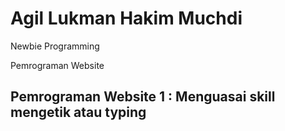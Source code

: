 # Agil Lukman Hakim Muchdi
Newbie Programming

Pemrograman Website

## **<a href="./pembelajaran1/README.md" style="color: inherit; text-decoration: none;">Pemrograman Website 1 : Menguasai skill mengetik atau typing</a>**
